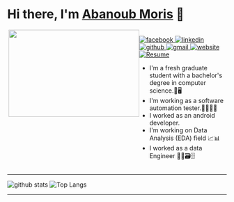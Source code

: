 # Hi there, I'm [Abanoub Moris][facebook] 👋

<div style="display:flex;justify-content: space-between;flex-wrap: no-wrap">
    
<div>
    <img align="right" src="https://tenor.com/view/pc-banging-coding-swe19-programming-gif-19008194.gif" width="300"  height="200"alt="">
</div>
    
<div>


[
    ![facebook](https://img.shields.io/badge/Abanoub%20Moris-blue?style=flat&logo=facebook&logoColor=white&logoWidth=20)
][facebook]
[
    ![linkedin](https://img.shields.io/badge/Abanoub%20Moris-0A66C2?style=flat&logo=linkedin&logoColor=white&logoWidth=20)
][linkedin]
[
    ![github](https://img.shields.io/badge/AbanoubMoris-333333?style=flat&logo=github&logoColor=white&logoWidth=20)
][github]
[
    ![gmail](https://img.shields.io/badge/Gmail-ff0000?style=flat&logo=gmail&logoColor=white&logoWidth=20)
][gmail]
[
    ![website](https://img.shields.io/badge/Website-ff8800?style=flat&logo=google-chrome&logoColor=white&logoWidth=20)
][website]
[
    ![Resume](https://img.shields.io/badge/Resume%20(CV)-00f?style=flat&logo=Files&logoColor=white&logoWidth=20)
][Resume]

  
- I'm a fresh graduate student with a bachelor's degree in computer science.🏫🖥️
- I'm working as a software automation tester.👨‍💻🤖📖
- I worked as an android developer.
- I'm working on Data Analysis (EDA) field 📈📊
- I worked as a data Engineer 👨‍💻🗃️🗄️



</div>

</div>

---


![github stats](https://github-readme-stats.vercel.app/api?username=AbanoubMoris&show_icons=true&hide_border=false&count_private=true&icon_color=ffff00&title_color=ffff00&text_color=dddddd&bg_color=22272E)
![Top Langs](https://github-readme-stats.vercel.app/api/top-langs/?username=AbanoubMoris&layout=compact&langs_count=8&hide_border=false&title_color=ffff00&text_color=dddddd&bg_color=22272E)

---


<!-- variables -->
[website]: "'
[facebook]: https://www.facebook.com/Abanoub112O/
[github]: https://github.com/AbanoubMoris
[gmail]: mailto:abanoub.moris1@gmail.com
[linkedin]: https://www.linkedin.com/in/abanoub-moris/
[Resume]: https://drive.google.com/file/d/1n8nOjfpKm68czkiM6BRCeyFTiDFhmjkP/view

